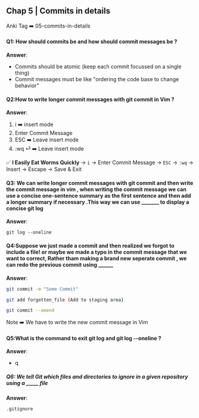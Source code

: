 ## Chap 5 | Commits in details 

Anki Tag ➡️ 05-commits-in-details

#### Q1: How should commits be and how should commit messages be ? 

**Answer**:

- Commits should be atomic (keep each commit focussed on a single thing)
- Commit messages must be like "ordering the code base to change behavior"

#### Q2:How to write longer commit messages with git commit in Vim ? 

**Answer**:

1. i ➡️ insert mode 
2. Enter Commit Message 
3. ESC ➡️ Leave insert mode
4. :wq ⏎ ➡️ Leave insert mode 

✅ **I Easily Eat Worms Quickly**
 → `i` → Enter Commit Message →  `ESC` → `:wq`
 → Insert → Escape → Save & Exit

#### Q3: We can write longer commit messages with git commit and then write the commit message in vim , when writing the commit message we can use a concise one-sentence summary as the first sentence and then add a longer summary if necessary .This way we can use _______ to display a concise git log 

**Answer**:

`git log --oneline`

#### Q4:Suppose we just made a commit and then realized we forgot to include a file! or maybe we made a typo in the commit message that we want to correct, Rather tham making a brand new seperate commit , we can redo the previous commit using ______

**Answer**:

```bash
git commit -m "Some Commit"

git add forgotten_file (Add to staging area)

git commit --amend
```

 Note ➡️ We have to write the new commit message in Vim

#### Q5:What is the command to exit git log and git log --oneline ? 

**Answer**:

- q 

##### Q6: We tell Git which files and directories to ignore in a given repository using a _____ file 

**Answer**: 

`.gitignore`